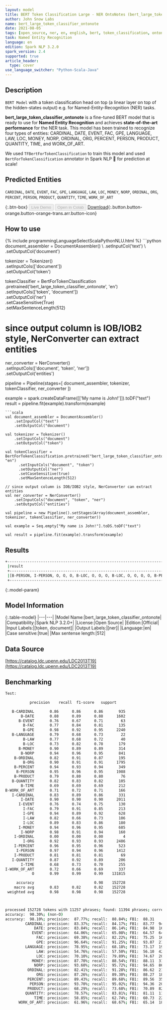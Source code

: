 ```yaml
---
layout: model
title: BERT Token Classification Large - NER OntoNotes (bert_large_token_classifier_ontonote)
author: John Snow Labs
name: bert_large_token_classifier_ontonote
date: 2021-08-05
tags: [open_source, ner, en, english, bert, token_classification, ontonotes, large]
task: Named Entity Recognition
language: en
edition: Spark NLP 3.2.0
spark_version: 2.4
supported: true
article_header:
  type: cover
use_language_switcher: "Python-Scala-Java"
---
```


## Description

`BERT Model` with a token classification head on top (a linear layer on top of the hidden-states output) e.g. for Named-Entity-Recognition (NER) tasks.


**bert_large_token_classifier_ontonote** is a fine-tuned BERT model that is ready to use for **Named Entity Recognition** and achieves **state-of-the-art performance** for the NER task. This model has been trained to recognize four types of entities: CARDINAL, DATE, EVENT, FAC, GPE, LANGUAGE, LAW, LOC, MONEY, NORP, ORDINAL, ORG, PERCENT, PERSON, PRODUCT, QUANTITY, TIME, and WORK_OF_ART.

We used  `TFBertForTokenClassification` to train this model and used `BertForTokenClassification` annotator in Spark NLP 🚀 for prediction at scale!

## Predicted Entities

`CARDINAL`, `DATE`, `EVENT`, `FAC`, `GPE`, `LANGUAGE`, `LAW`, `LOC`, `MONEY`, `NORP`, `ORDINAL`, `ORG`, `PERCENT`, `PERSON`, `PRODUCT`, `QUANTITY`, `TIME`, `WORK_OF_ART`

{:.btn-box}
<button class="button button-orange" disabled>Live Demo</button>
<button class="button button-orange" disabled>Open in Colab</button>
[Download](https://s3.amazonaws.com/auxdata.johnsnowlabs.com/public/models/bert_large_token_classifier_ontonote_en_3.2.0_2.4_1628176479421.zip){:.button.button-orange.button-orange-trans.arr.button-icon}

## How to use



<div class="tabs-box" markdown="1">
{% include programmingLanguageSelectScalaPythonNLU.html %}
```python
document_assembler = DocumentAssembler() \
    .setInputCol('text') \
    .setOutputCol('document')

tokenizer = Tokenizer() \
    .setInputCols(['document']) \
    .setOutputCol('token')

tokenClassifier = BertForTokenClassification \
      .pretrained('bert_large_token_classifier_ontonote', 'en') \
      .setInputCols(['token', 'document']) \
      .setOutputCol('ner') \
      .setCaseSensitive(True) \
      .setMaxSentenceLength(512)

# since output column is IOB/IOB2 style, NerConverter can extract entities
ner_converter = NerConverter() \
    .setInputCols(['document', 'token', 'ner']) \
    .setOutputCol('entities')

pipeline = Pipeline(stages=[
    document_assembler, 
    tokenizer,
    tokenClassifier,
    ner_converter
])

example = spark.createDataFrame([['My name is John!']]).toDF("text")
result = pipeline.fit(example).transform(example)
```
```scala
val document_assembler = DocumentAssembler() 
    .setInputCol("text") 
    .setOutputCol("document")

val tokenizer = Tokenizer() 
    .setInputCols("document") 
    .setOutputCol("token")

val tokenClassifier = BertForTokenClassification.pretrained("bert_large_token_classifier_ontonote", "en")
      .setInputCols("document", "token")
      .setOutputCol("ner")
      .setCaseSensitive(true)
      .setMaxSentenceLength(512)

// since output column is IOB/IOB2 style, NerConverter can extract entities
val ner_converter = NerConverter() 
    .setInputCols("document", "token", "ner") 
    .setOutputCol("entities")

val pipeline = new Pipeline().setStages(Array(document_assembler, tokenizer, tokenClassifier, ner_converter))

val example = Seq.empty["My name is John!"].toDS.toDF("text")

val result = pipeline.fit(example).transform(example)
```
</div>

## Results

```bash
+------------------------------------------------------------------------------------+
 |result                                                                              |
 +------------------------------------------------------------------------------------+
 |[B-PERSON, I-PERSON, O, O, O, B-LOC, O, O, O, B-LOC, O, O, O, O, B-PERSON, O, O, O, O, B-LOC]|
 +------------------------------------------------------------------------------------+
```

{:.model-param}
## Model Information

{:.table-model}
|---|---|
|Model Name:|bert_large_token_classifier_ontonote|
|Compatibility:|Spark NLP 3.2.0+|
|License:|Open Source|
|Edition:|Official|
|Input Labels:|[token, document]|
|Output Labels:|[ner]|
|Language:|en|
|Case sensitive:|true|
|Max sentense length:|512|

## Data Source

[https://catalog.ldc.upenn.edu/LDC2013T19](https://catalog.ldc.upenn.edu/LDC2013T19)

## Benchmarking

```bash
Test:

           precision    recall  f1-score   support

   B-CARDINAL       0.86      0.86      0.86       935
       B-DATE       0.88      0.89      0.88      1602
      B-EVENT       0.76      0.67      0.71        63
        B-FAC       0.77      0.84      0.81       135
        B-GPE       0.98      0.92      0.95      2240
   B-LANGUAGE       0.79      0.68      0.73        22
        B-LAW       0.77      0.68      0.72        40
        B-LOC       0.73      0.82      0.78       179
      B-MONEY       0.90      0.89      0.89       314
       B-NORP       0.94      0.96      0.95       841
    B-ORDINAL       0.82      0.91      0.87       195
        B-ORG       0.90      0.91      0.91      1795
    B-PERCENT       0.94      0.93      0.94       349
     B-PERSON       0.95      0.96      0.95      1988
    B-PRODUCT       0.79      0.80      0.80        76
   B-QUANTITY       0.82      0.83      0.82       105
       B-TIME       0.69      0.69      0.69       212
B-WORK_OF_ART       0.71      0.72      0.71       166
   I-CARDINAL       0.83      0.89      0.86       331
       I-DATE       0.90      0.90      0.90      2011
      I-EVENT       0.76      0.74      0.75       130
        I-FAC       0.79      0.91      0.85       213
        I-GPE       0.94      0.89      0.92       628
        I-LAW       0.82      0.66      0.73       106
        I-LOC       0.89      0.83      0.86       180
      I-MONEY       0.94      0.96      0.95       685
       I-NORP       0.98      0.91      0.94       160
    I-ORDINAL       0.00      0.00      0.00         4
        I-ORG       0.92      0.93      0.93      2406
    I-PERCENT       0.96      0.95      0.96       523
     I-PERSON       0.97      0.94      0.96      1412
    I-PRODUCT       0.81      0.81      0.81        69
   I-QUANTITY       0.87      0.92      0.89       206
       I-TIME       0.68      0.73      0.70       255
I-WORK_OF_ART       0.72      0.66      0.69       337
            O       0.99      0.99      0.99    131815

     accuracy                           0.98    152728
    macro avg       0.83      0.82      0.82    152728
 weighted avg       0.98      0.98      0.98    152728



processed 152728 tokens with 11257 phrases; found: 11394 phrases; correct: 10001.
accuracy:  90.30%; (non-O)
accuracy:  98.10%; precision:  87.77%; recall:  88.84%; FB1:  88.31
         CARDINAL: precision:  83.37%; recall:  84.17%; FB1:  83.77  944
             DATE: precision:  83.84%; recall:  86.14%; FB1:  84.98  1646
            EVENT: precision:  64.06%; recall:  65.08%; FB1:  64.57  64
              FAC: precision:  69.38%; recall:  82.22%; FB1:  75.25  160
              GPE: precision:  96.64%; recall:  91.25%; FB1:  93.87  2115
         LANGUAGE: precision:  78.95%; recall:  68.18%; FB1:  73.17  19
              LAW: precision:  54.76%; recall:  57.50%; FB1:  56.10  42
              LOC: precision:  70.10%; recall:  79.89%; FB1:  74.67  204
            MONEY: precision:  87.70%; recall:  88.54%; FB1:  88.11  317
             NORP: precision:  93.60%; recall:  95.72%; FB1:  94.65  860
          ORDINAL: precision:  82.41%; recall:  91.28%; FB1:  86.62  216
              ORG: precision:  87.26%; recall:  89.30%; FB1:  88.27  1837
          PERCENT: precision:  89.43%; recall:  89.68%; FB1:  89.56  350
           PERSON: precision:  93.70%; recall:  95.02%; FB1:  94.36  2016
          PRODUCT: precision:  68.29%; recall:  73.68%; FB1:  70.89  82
         QUANTITY: precision:  78.57%; recall:  83.81%; FB1:  81.11  112
             TIME: precision:  58.85%; recall:  62.74%; FB1:  60.73  226
      WORK_OF_ART: precision:  61.96%; recall:  68.67%; FB1:  65.14  184
```